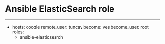 # Ansible ElasticSearch role


---
- hosts: google
  remote_user: tuncay
  become: yes
  become_user: root
  roles:
   - ansible-elasticsearch